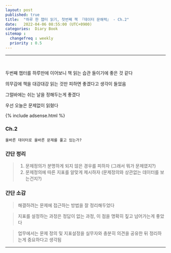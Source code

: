 ```yaml
---
layout: post
published: true
title:  "하루 한 챕터 읽기, 첫번째 책 『데이터 문해력』 - Ch.2"
date:   2022-04-06 08:55:00 (UTC+0900)
categories:  Diary Book
sitemap :
  changefreq : weekly
  priority : 0.5
---
```




---------------
<br />


두번째 챕터를 하루만에 이어보니 책 읽는 습관 들이기에 좋은 것 같다

의무감에 책을 대강대강 읽는 것만 피하면 좋겠다고 생각이 들었음 

그럴바에는 쉬는 날을 정해두는게 좋겠다 

우선 오늘은 문제없이 읽혔다

{% include adsense.html %}

### Ch.2
	올바른 데이터로 올바른 문제를 풀고 있는가?

### 간단 정리


> 1. 문제정의가 분명하게 되지 않은 경우를 피하자 (그래서 뭐가 문제였지?)
> 2. 문제정의에 따른 지표를 알맞게 제시하자 (문제정의와 상관없는 데이터를 보는건지?)

### 간단 소감

> 해결하려는 문제에 접근하는 방법을 잘 정리해두었다

> 지표를 설정하는 과정은 정답이 없는 과정, 이 점을 명확히 짚고 넘어가는게 좋았다

> 업무에서는 문제 정의 및 지표설정을 실무자와 충분히 의견을 공유한 뒤 정리하는게 중요하다고 생각됨


---------------
<br /> 

